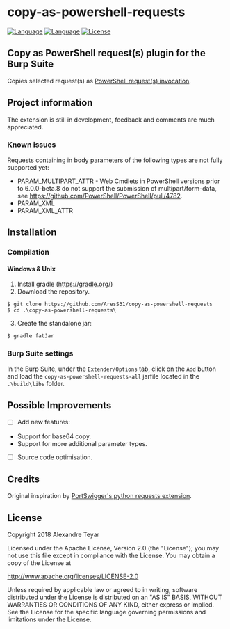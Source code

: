 # copy-as-powershell-requests
[![Language](https://img.shields.io/badge/Lang-Java-blue.svg)](https://www.java.com)
[![Language](https://img.shields.io/badge/Lang-.NET-blue.svg)](https://www.microsoft.com/net/)
[![License](https://img.shields.io/badge/License-Apache%202.0-red.svg)](https://opensource.org/licenses/Apache-2.0)

## Copy as PowerShell request(s) plugin for the Burp Suite
Copies selected request(s) as [PowerShell request(s) invocation](https://docs.microsoft.com/en-us/powershell/module/microsoft.powershell.utility/invoke-webrequest?view=powershell-5.1). 

## Project information
The extension is still in development, feedback and comments are much appreciated.

### Known issues
Requests containing in body parameters of the following types are not fully supported yet:
* PARAM_MULTIPART_ATTR - Web Cmdlets in PowerShell versions prior to 6.0.0-beta.8 do not support the submission of multipart/form-data, see https://github.com/PowerShell/PowerShell/pull/4782.
* PARAM_XML
* PARAM_XML_ATTR

## Installation
### Compilation 
#### Windows & Unix
1. Install gradle (<https://gradle.org/>)
2. Download the repository.
```shell
$ git clone https://github.com/AresS31/copy-as-powershell-requests
$ cd .\copy-as-powershell-requests\
```
3. Create the standalone jar:
```shell
$ gradle fatJar
```

### Burp Suite settings
In the Burp Suite, under the `Extender/Options` tab, click on the `Add` button and load the `copy-as-powershell-requests-all` jarfile located in the `.\build\libs` folder. 

## Possible Improvements
- [ ] Add new features:
* Support for base64 copy.
* Support for more additional parameter types.
- [ ] Source code optimisation.

## Credits
Original inspiration by [PortSwigger's python requests extension](https://github.com/PortSwigger/copy-as-python-requests).

## License
Copyright 2018 Alexandre Teyar

Licensed under the Apache License, Version 2.0 (the "License");
you may not use this file except in compliance with the License.
You may obtain a copy of the License at

<http://www.apache.org/licenses/LICENSE-2.0>

Unless required by applicable law or agreed to in writing, software
distributed under the License is distributed on an "AS IS" BASIS,
WITHOUT WARRANTIES OR CONDITIONS OF ANY KIND, either express or implied.
See the License for the specific language governing permissions and
limitations under the License.
